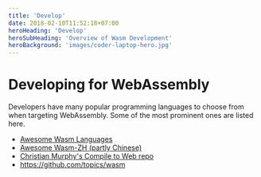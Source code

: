 ```yaml
---
title: 'Develop'
date: 2018-02-10T11:52:18+07:00
heroHeading: 'Develop'
heroSubHeading: 'Overview of Wasm Development'
heroBackground: 'images/coder-laptop-hero.jpg'
---
```


# Developing for WebAssembly

Developers have many popular programming languages to choose from when targeting WebAssembly. Some of the most prominent ones are listed here.

* [Awesome Wasm Languages](https://github.com/appcypher/awesome-wasm-langs)
* [Awesome Wasm-ZH (partly Chinese)](https://github.com/chai2010/awesome-wasm-zh)
* [Christian Murphy's Compile to Web repo](https://github.com/ChristianMurphy/compile-to-web)
* https://github.com/topics/wasm

